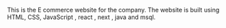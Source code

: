 This is the E commerce website for the company. The website is built using HTML, CSS, JavaScript , react , next , java and msql. 

